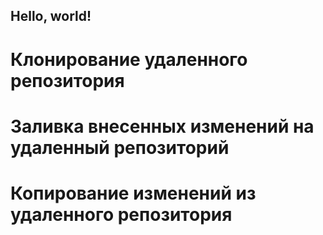 ## Hello, world!

# Клонирование удаленного репозитория

# Заливка внесенных изменений на удаленный репозиторий

# Копирование изменений из удаленного репозитория
